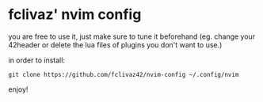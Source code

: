 # fclivaz' nvim config

you are free to use it, just make sure to tune it beforehand (eg. change your 42header or delete the lua files of plugins you don't want to use.)

in order to install:

```shell
git clone https://github.com/fclivaz42/nvim-config ~/.config/nvim
```

enjoy!
